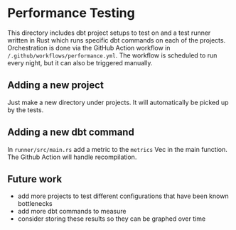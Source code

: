 # Performance Testing
This directory includes dbt project setups to test on and a test runner written in Rust which runs specific dbt commands on each of the projects. Orchestration is done via the GitHub Action workflow in `/.github/workflows/performance.yml`. The workflow is scheduled to run every night, but it can also be triggered manually.

## Adding a new project
Just make a new directory under projects. It will automatically be picked up by the tests.

## Adding a new dbt command
In `runner/src/main.rs` add a metric to the `metrics` Vec in the main function. The Github Action will handle recompilation.

## Future work
- add more projects to test different configurations that have been known bottlenecks
- add more dbt commands to measure
- consider storing these results so they can be graphed over time
